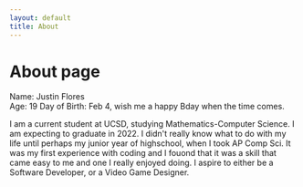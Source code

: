 ```yaml
---
layout: default 
title: About
---
```

# About page

Name: Justin Flores <br />
Age: 19
Day of Birth: Feb 4, wish me a happy Bday when the time comes.

I am a current student at UCSD, studying Mathematics-Computer Science. I am expecting to graduate in 2022. I didn't really know what to do with my life until perhaps my junior year of highschool, when I took AP Comp Sci. It was my first experience with coding and I fouond that it was a skill that came easy to me and one I really enjoyed doing. I aspire to either be a Software Developer, or a Video Game Designer.
